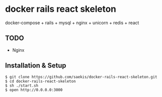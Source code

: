 # docker rails react skeleton
docker-compose + rails + mysql + nginx + unicorn + redis + react

## TODO
- Nginx

## Installation & Setup
```
$ git clone https://github.com/saekis/docker-rails-react-skeleton.git
$ cd docker-rails-react-skeleton
$ sh ./start.sh
$ open http://0.0.0.0:3000
```

